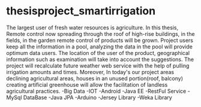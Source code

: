 # thesisproject_smartirrigation
The largest user of fresh water resources is agriculture. In this thesis,
Remote control now spreading through the roof of high-rise buildings, in the fields, in the garden remote control
of products will be grown.
Project users keep all the information in a pool, analyzing the data in the pool will provide optimum data users. 
The location of the user of the product, geographical information such as examination will take into account the suggestions.
The project will recalculate future weather web service with the help of pulling irrigation amounts and times.
Moreover, In today's our project areas declining agricultural areas, houses in an unused portion(roof, balcony) 
creating artificial greenhouse will allow the facilitation of landless agricultural practices.
-Big Data
-IOT
-Android
-Java EE
-RestFul Service
-MySql DataBase
-Java JPA
-Arduino
-Jersey Library
-Weka Library

